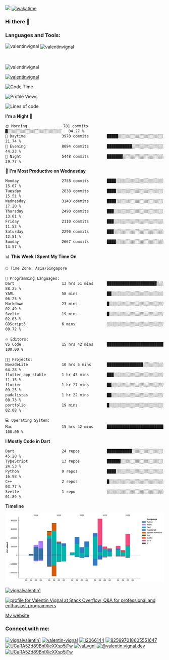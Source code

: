 
![](https://komarev.com/ghpvc/?username=valentinvignal&label=Profile%20views&color=0e75b6&style=flat)
[![wakatime](https://wakatime.com/badge/user/a700230c-ba51-4378-8fbc-fbcb542401ed.svg)](https://wakatime.com/@a700230c-ba51-4378-8fbc-fbcb542401ed)

### Hi there 👋

<h3 align="left">Languages and Tools:</h3>


<p><img align="left" src="https://github-readme-stats.vercel.app/api?username=ValentinVignal&count_private=true&show_icons=true&theme=dark" alt="valentinvignal" /></p>

<p>&nbsp;<img align="center" src="https://github-readme-stats.vercel.app/api/top-langs/?username=ValentinVignal&hide=jupyter%20notebook&layout=compact&theme=dark" alt="valentinvignal" /></p>

<br/>

<p><img align="center" src="https://github-readme-streak-stats.herokuapp.com/?user=valentinvignal&theme=dark" alt="valentinvignal" /></p>


<p align="left"> <a href="https://github.com/ryo-ma/github-profile-trophy"><img src="https://github-profile-trophy.vercel.app/?username=valentinvignal&theme=darkhub" alt="valentinvignal" /></a> </p>

<!--START_SECTION:waka-->
![Code Time](http://img.shields.io/badge/Code%20Time-2%2C025%20hrs%206%20mins-blue)

![Profile Views](http://img.shields.io/badge/Profile%20Views-0-blue)

![Lines of code](https://img.shields.io/badge/From%20Hello%20World%20I%27ve%20Written-3.0%20million%20lines%20of%20code-blue)

**I'm a Night 🦉** 

```text
🌞 Morning                781 commits         █░░░░░░░░░░░░░░░░░░░░░░░░   04.27 % 
🌆 Daytime                3978 commits        █████░░░░░░░░░░░░░░░░░░░░   21.74 % 
🌃 Evening                8094 commits        ███████████░░░░░░░░░░░░░░   44.23 % 
🌙 Night                  5448 commits        ███████░░░░░░░░░░░░░░░░░░   29.77 % 
```
📅 **I'm Most Productive on Wednesday** 

```text
Monday                   2758 commits        ████░░░░░░░░░░░░░░░░░░░░░   15.07 % 
Tuesday                  2838 commits        ████░░░░░░░░░░░░░░░░░░░░░   15.51 % 
Wednesday                3148 commits        ████░░░░░░░░░░░░░░░░░░░░░   17.20 % 
Thursday                 2490 commits        ███░░░░░░░░░░░░░░░░░░░░░░   13.61 % 
Friday                   2110 commits        ███░░░░░░░░░░░░░░░░░░░░░░   11.53 % 
Saturday                 2290 commits        ███░░░░░░░░░░░░░░░░░░░░░░   12.51 % 
Sunday                   2667 commits        ████░░░░░░░░░░░░░░░░░░░░░   14.57 % 
```


📊 **This Week I Spent My Time On** 

```text
🕑︎ Time Zone: Asia/Singapore

💬 Programming Languages: 
Dart                     13 hrs 51 mins      ██████████████████████░░░   88.25 % 
YAML                     58 mins             ██░░░░░░░░░░░░░░░░░░░░░░░   06.25 % 
Markdown                 23 mins             █░░░░░░░░░░░░░░░░░░░░░░░░   02.49 % 
Svelte                   19 mins             █░░░░░░░░░░░░░░░░░░░░░░░░   02.03 % 
GDScript3                6 mins              ░░░░░░░░░░░░░░░░░░░░░░░░░   00.72 % 

🔥 Editors: 
VS Code                  15 hrs 42 mins      █████████████████████████   100.00 % 

🐱‍💻 Projects: 
NovadeLite               10 hrs 5 mins       ████████████████░░░░░░░░░   64.28 % 
flutter_app_stable       1 hr 45 mins        ███░░░░░░░░░░░░░░░░░░░░░░   11.15 % 
flutter                  1 hr 27 mins        ██░░░░░░░░░░░░░░░░░░░░░░░   09.25 % 
padelistas               1 hr 22 mins        ██░░░░░░░░░░░░░░░░░░░░░░░   08.73 % 
portfolio                19 mins             █░░░░░░░░░░░░░░░░░░░░░░░░   02.08 % 

💻 Operating System: 
Mac                      15 hrs 42 mins      █████████████████████████   100.00 % 
```

**I Mostly Code in Dart** 

```text
Dart                     24 repos            ███████████░░░░░░░░░░░░░░   45.28 % 
TypeScript               13 repos            ██████░░░░░░░░░░░░░░░░░░░   24.53 % 
Python                   9 repos             ████░░░░░░░░░░░░░░░░░░░░░   16.98 % 
C++                      2 repos             █░░░░░░░░░░░░░░░░░░░░░░░░   03.77 % 
Svelte                   1 repo              ░░░░░░░░░░░░░░░░░░░░░░░░░   01.89 % 
```



**Timeline**

![Lines of Code chart](https://raw.githubusercontent.com/ValentinVignal/ValentinVignal/main/assets/bar_graph.png)


<!--END_SECTION:waka-->

<p align="left"> <a href="https://twitter.com/vignalvalentin1" target="blank"><img src="https://img.shields.io/twitter/follow/vignalvalentin1?logo=twitter" alt="vignalvalentin1" /></a> </p>

<a href="https://stackoverflow.com/users/12066144/valentin-vignal"><img src="https://stackexchange.com/users/flair/16694563.png?theme=dark" width="208" height="58" alt="profile for Valentin Vignal at Stack Overflow, Q&amp;A for professional and enthusiast programmers" title="profile for Valentin Vignal at Stack Overflow, Q&amp;A for professional and enthusiast programmers"></a>

[My website](https://valentinvignal.github.io/portfolio/)

<h3 align="left">Connect with me:</h3>
<p align="left">
<a href="https://twitter.com/vignalvalentin1" target="blank"><img align="center" src="https://raw.githubusercontent.com/rahuldkjain/github-profile-readme-generator/master/src/images/icons/Social/twitter.svg" alt="vignalvalentin1" height="30" width="40" /></a>
<a href="https://linkedin.com/in/valentin-vignal" target="blank"><img align="center" src="https://raw.githubusercontent.com/rahuldkjain/github-profile-readme-generator/master/src/images/icons/Social/linked-in-alt.svg" alt="valentin-vignal" height="30" width="40" /></a>
<a href="https://stackoverflow.com/users/12066144" target="blank"><img align="center" src="https://raw.githubusercontent.com/rahuldkjain/github-profile-readme-generator/master/src/images/icons/Social/stack-overflow.svg" alt="12066144" height="30" width="40" /></a>
<a href="https://discordapp.com/users/825997018605551647" target="blank"><img align="center" src="https://raw.githubusercontent.com/rahuldkjain/github-profile-readme-generator/master/src/images/icons/Social/discord.svg" alt="825997018605551647" height="30" width="40" /></a>
<a href="https://www.reddit.com/user/ValentinVignal" target="blank"><img align="center" src="https://raw.githubusercontent.com/rahuldkjain/github-profile-readme-generator/master/src/images/icons/Social/reddit.svg" alt="UCaRA5Zd89BnlXicXXsp5jTw" height="30" width="40" /></a>
<a href="https://instagram.com/valentin_vignal" target="blank"><img align="center" src="https://raw.githubusercontent.com/rahuldkjain/github-profile-readme-generator/master/src/images/icons/Social/instagram.svg" alt="val_vgnl" height="30" width="40" /></a>
<a href="https://medium.com/@valentin.vignal.dev" target="blank"><img align="center" src="https://raw.githubusercontent.com/rahuldkjain/github-profile-readme-generator/master/src/images/icons/Social/medium.svg" alt="@valentin.vignal.dev" height="30" width="40" /></a>
<a href="https://www.youtube.com/channel/UCaRA5Zd89BnlXicXXsp5jTw" target="blank"><img align="center" src="https://raw.githubusercontent.com/rahuldkjain/github-profile-readme-generator/master/src/images/icons/Social/youtube.svg" alt="UCaRA5Zd89BnlXicXXsp5jTw" height="30" width="40" /></a>
</p>


